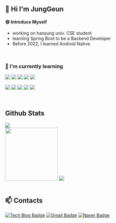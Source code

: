 ## 👋 Hi I'm JungGeun

#### 😄 Introduce Myself
- working on hansung univ. CSE student
- learning Spring Boot to be a Backend Developer
- Before 2022, I learned Android Native. 

<br/>

<div>
  
### 🌱 I'm currently learning
 
<p>
  <img src="https://img.shields.io/badge/-SpringBoot-green?style=flat-plastic&logo=Spring Boot&logoColor=white"/>
  <img src="https://img.shields.io/badge/Android-3DDC84?style=flat-square&logo=Android&logoColor=white"/>
  <img src="https://img.shields.io/badge/Java-007396?style=flat-square&logo=Java&logoColor=white"/>
  <img src="https://img.shields.io/badge/Kotlin-0095D5?style=flat-square&logo=Kotlin&logoColor=white"/> 
  <img src="https://img.shields.io/badge/-Mysql-blue?style=flat-plastic&logo=MariaDB Foundation&logoColor=white"/>
</p>
  
<p>
  <img src="https://img.shields.io/badge/Firebase-FFCA28?style=flat-square&logo=Firebase&logoColor=black"/>
  <img src="https://img.shields.io/badge/Git-F05032?style=flat-square&logo=Git&logoColor=white"/>
  <img src="https://img.shields.io/badge/GitHub-181717?style=flat-square&logo=GitHub&logoColor=white"/>
  <img src="https://img.shields.io/badge/-Slack-753188?style=flat-plastic&logo=Slack&logoColor=white"/>
  <img src="https://img.shields.io/badge/Postman-FF6C37?style=flat-square&logo=Postman&logoColor=white"/>
</p>
  
</div>

<br/>

## Github Stats

<img src="https://github-readme-stats.vercel.app/api?username=JGeun&show_icons=true"/>

<div>
  
<img height="170" src="https://github-readme-stats.vercel.app/api/top-langs/?username=Heewookji&&layout=compact" />
<img src="http://mazassumnida.wtf/api/v2/generate_badge?boj=pjk8926">
  
</div>

<br/>

## 📫 Contacts 
[![Tech Blog Badge](http://img.shields.io/badge/-Tech%20blog-black?style=flat-square&logo=github&link=https://soo-vely-dev.tistory.com/)](https://jgeun97.tistory.com/)
[![Gmail Badge](https://img.shields.io/badge/Gmail-d14836?style=flat-square&logo=Gmail&logoColor=white&link=mailto:pjk8926@gmail.com)](mailto:pjk8926@gmail.com)
[![Naver Badge](https://img.shields.io/badge/Naver-03C75A?style=flat-square&logo=Naver&logoColor=white&link=mailto:pjk8926@naver.com)](mailto:pjk8926@naver.com)
<!--
**JGeun/JGeun** is a ✨ _special_ ✨ repository because its `README.md` (this file) appears on your GitHub profile.

Here are some ideas to get you started:
🖊️
- 🔭 I’m currently working on ...
- 🌱 I’m currently learning ...
- 👯 I’m looking to collaborate on ...
- 🤔 I’m looking for help with ...
- 💬 Ask me about ...
- 📫 How to reach me: ...
- 😄 Pronouns: ...
- ⚡ Fun fact: ...
-->

